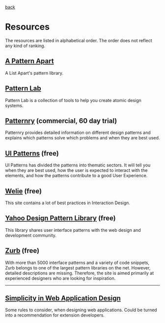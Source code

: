 [back](README.md)
# Resources

The resources are listed in alphabetical order.
The order does not reflect any kind of ranking.

## [A Pattern Apart](http://patterns.alistapart.com/)

A List Apart's pattern library.

## [Pattern Lab](http://patternlab.io/)

Pattern Lab is a collection of tools to help you create atomic design systems.

## [Patternry](http://patternry.com/patterns/) (commercial, 60 day trial)

Patternry provides detailed information on different design patterns and explains
which patterns solve which problems and when they are best used.

## [UI Patterns](http://ui-patterns.com/patterns) (free)

UI Patterns has divided the patterns into thematic sectors.
It will tell you when they are best used, how the user is expected to
interact with the elements, and how the patterns contribute to a good
User Experience.

## [Welie](http://www.welie.com/patterns/) (free)

This site contains a lot of best practices in Interaction Design.

## [Yahoo Design Pattern Library](https://developer.yahoo.com/ypatterns/) (free)

This library shares user interface patterns with the web design and development community. 

## [Zurb](http://zurb.com/building-blocks) (free)

With more than 5000 interface patterns and a variety of code snippets,
Zurb belongs to one of the largest pattern libraries on the net.
However, detailed descriptions are missing.
Therefore, the site is aimed primarily at experienced designers who are looking for inspiration.

---

## [Simplicity in Web Application Design](http://de.slideshare.net/UXPA/simplicity-in-web-application-design)
Some rules to consider, when designing web applications.
Could be turned into a recommendation for extension developers.
